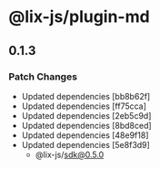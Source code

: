 # @lix-js/plugin-md

## 0.1.3

### Patch Changes

- Updated dependencies [bb8b62f]
- Updated dependencies [ff75cca]
- Updated dependencies [2eb5c9d]
- Updated dependencies [8bd8ced]
- Updated dependencies [48e9f18]
- Updated dependencies [5e8f3d9]
  - @lix-js/sdk@0.5.0

